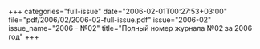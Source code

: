 +++
categories="full-issue"
date="2006-02-01T00:27:53+03:00"
file="pdf/2006/02/2006-02-full-issue.pdf"
issue="2006-02"
issue_name="2006 - №02"
title="Полный номер журнала №02 за 2006 год"
+++